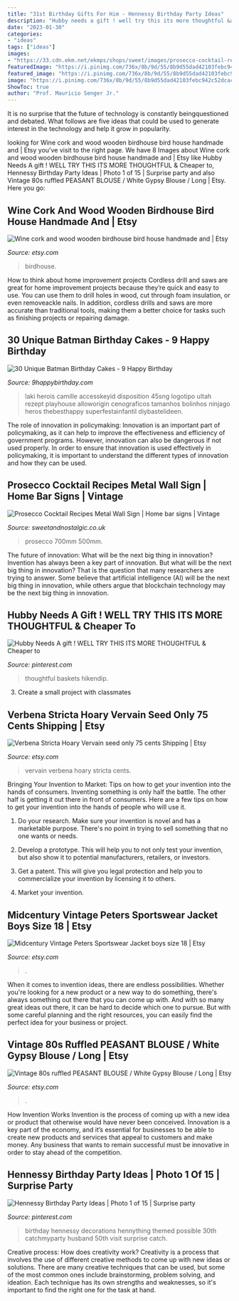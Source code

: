 ```yaml
---
title: "31st Birthday Gifts For Him - Hennessy Birthday Party Ideas"
description: "Hubby needs a gift ! well try this its more thoughtful &amp; cheaper to"
date: "2023-01-30"
categories:
- "ideas"
tags: ["ideas"]
images:
- "https://33.cdn.ekm.net/ekmps/shops/sweet/images/prosecco-cocktail-recipes-metal-wall-sign-4-sizes--sign-size-jumbo-500mm-x-700mm-10429-p.jpg?v=922021-132523"
featuredImage: "https://i.pinimg.com/736x/8b/9d/55/8b9d55dad42103febc942c52dcac40fa.jpg"
featured_image: "https://i.pinimg.com/736x/8b/9d/55/8b9d55dad42103febc942c52dcac40fa.jpg"
image: "https://i.pinimg.com/736x/8b/9d/55/8b9d55dad42103febc942c52dcac40fa.jpg"
ShowToc: true
author: "Prof. Mauricio Senger Jr."
---
```



It is no surprise that the future of technology is constantly beingquestioned and debated. What follows are five ideas that could be used to generate interest in the technology and help it grow in popularity.

	

		
looking for Wine cork and wood wooden birdhouse bird house handmade and | Etsy you've visit to the right page. We have 8 Images about Wine cork and wood wooden birdhouse bird house handmade and | Etsy like Hubby Needs A gift ! WELL TRY THIS ITS MORE THOUGHTFUL &amp; Cheaper to, Hennessy Birthday Party Ideas | Photo 1 of 15 | Surprise party and also Vintage 80s ruffled PEASANT BLOUSE / White Gypsy Blouse / Long | Etsy. Here you go:
		
    
## Wine Cork And Wood Wooden Birdhouse Bird House Handmade And | Etsy

<img loading=lazy src="https://i.etsystatic.com/6530848/r/il/bbb517/3140094503/il_1588xN.3140094503_f6o4.jpg" onerror="this.onerror=null;this.src='https://tse3.mm.bing.net/th?id=OIP.2Z3c69YXzBcMLUHgdShaxgHaKr&amp;pid=15.1';" alt="Wine cork and wood wooden birdhouse bird house handmade and | Etsy">

_Source: etsy.com_

>birdhouse. 

	

How to think about home improvement projects
Cordless drill and saws are great for home improvement projects because they’re quick and easy to use. You can use them to drill holes in wood, cut through foam insulation, or even removeackle nails. In addition, cordless drills and saws are more accurate than traditional tools, making them a better choice for tasks such as finishing projects or repairing damage.

    
## 30 Unique Batman Birthday Cakes - 9 Happy Birthday

<img loading=lazy src="https://www.9happybirthday.com/wp-content/uploads/2017/08/batman-cakes-640x961.jpg" onerror="this.onerror=null;this.src='https://tse3.mm.bing.net/th?id=OIP.mXDlCZRtpSnn21hxLFUMBgHaLH&amp;pid=15.1';" alt="30 Unique Batman Birthday Cakes - 9 Happy Birthday">

_Source: 9happybirthday.com_

>laki herois camille accesskeyid disposition 45sng logotipo ultah rezept playhouse alloworigin cenograficos tamanhos bolinhos ninjago heros thebesthappy superfestainfantil diybastelideen. 

	

The role of innovation in policymaking:
Innovation is an important part of policymaking, as it can help to improve the effectiveness and efficiency of government programs. However, innovation can also be dangerous if not used properly. In order to ensure that innovation is used effectively in policymaking, it is important to understand the different types of innovation and how they can be used.

    
## Prosecco Cocktail Recipes Metal Wall Sign | Home Bar Signs | Vintage

<img loading=lazy src="https://33.cdn.ekm.net/ekmps/shops/sweet/images/prosecco-cocktail-recipes-metal-wall-sign-4-sizes--sign-size-jumbo-500mm-x-700mm-10429-p.jpg?v=922021-132523" onerror="this.onerror=null;this.src='https://tse3.mm.bing.net/th?id=OIP.rEI13uJ5SDZOHnaITx5WvgHaK9&amp;pid=15.1';" alt="Prosecco Cocktail Recipes Metal Wall Sign | Home bar signs | Vintage">

_Source: sweetandnostalgic.co.uk_

>prosecco 700mm 500mm. 

	

The future of innovation: What will be the next big thing in innovation?
Invention has always been a key part of innovation. But what will be the next big thing in innovation? That is the question that many researchers are trying to answer. Some believe that artificial intelligence (AI) will be the next big thing in innovation, while others argue that blockchain technology may be the next big thing in innovation.

    
## Hubby Needs A Gift ! WELL TRY THIS ITS MORE THOUGHTFUL &amp; Cheaper To

<img loading=lazy src="https://i.pinimg.com/736x/8b/9d/55/8b9d55dad42103febc942c52dcac40fa.jpg" onerror="this.onerror=null;this.src='https://tse2.mm.bing.net/th?id=OIP.kqfDuLe1ewx1jpihsPPp8gHaJ4&amp;pid=15.1';" alt="Hubby Needs A gift ! WELL TRY THIS ITS MORE THOUGHTFUL &amp; Cheaper to">

_Source: pinterest.com_

>thoughtful baskets hikendip. 

	

3. Create a small project with classmates

    
## Verbena Stricta Hoary Vervain Seed Only 75 Cents Shipping | Etsy

<img loading=lazy src="https://i.etsystatic.com/12426062/r/il/74b712/2525465608/il_1588xN.2525465608_ctbx.jpg" onerror="this.onerror=null;this.src='https://tse3.mm.bing.net/th?id=OIP.lK5xRRaKoVlUG3vuBPvvdgHaLL&amp;pid=15.1';" alt="Verbena Stricta Hoary Vervain seed only 75 cents Shipping | Etsy">

_Source: etsy.com_

>vervain verbena hoary stricta cents. 

	

Bringing Your Invention to Market: Tips on how to get your invention into the hands of consumers.
Inventing something is only half the battle. The other half is getting it out there in front of consumers. Here are a few tips on how to get your invention into the hands of people who will use it.
1. Do your research. Make sure your invention is novel and has a marketable purpose. There's no point in trying to sell something that no one wants or needs.

2. Develop a prototype. This will help you to not only test your invention, but also show it to potential manufacturers, retailers, or investors.

3. Get a patent. This will give you legal protection and help you to commercialize your invention by licensing it to others.

4. Market your invention.

    
## Midcentury Vintage Peters Sportswear Jacket Boys Size 18 | Etsy

<img loading=lazy src="https://i.etsystatic.com/5961039/r/il/45a607/594487655/il_1588xN.594487655_mycf.jpg" onerror="this.onerror=null;this.src='https://tse4.mm.bing.net/th?id=OIP.jrlNrDkGdkDKIVmHsezrRgHaG_&amp;pid=15.1';" alt="Midcentury Vintage Peters Sportswear Jacket boys size 18 | Etsy">

_Source: etsy.com_

>. 

	

When it comes to invention ideas, there are endless possibilities. Whether you're looking for a new product or a new way to do something, there's always something out there that you can come up with. And with so many great ideas out there, it can be hard to decide which one to pursue. But with some careful planning and the right resources, you can easily find the perfect idea for your business or project.

    
## Vintage 80s Ruffled PEASANT BLOUSE / White Gypsy Blouse / Long | Etsy

<img loading=lazy src="https://i.etsystatic.com/5629009/r/il/9bbabf/193123455/il_1588xN.193123455.jpg" onerror="this.onerror=null;this.src='https://tse4.mm.bing.net/th?id=OIP.SK3D7Em7Rcoc6Od3EzA_rgHaLG&amp;pid=15.1';" alt="Vintage 80s ruffled PEASANT BLOUSE / White Gypsy Blouse / Long | Etsy">

_Source: etsy.com_

>. 

	

How Invention Works
Invention is the process of coming up with a new idea or product that otherwise would have never been conceived. Innovation is a key part of the economy, and it’s essential for businesses to be able to create new products and services that appeal to customers and make money. Any business that wants to remain successful must be innovative in order to stay ahead of the competition.

    
## Hennessy Birthday Party Ideas | Photo 1 Of 15 | Surprise Party

<img loading=lazy src="https://i.pinimg.com/736x/67/46/6d/67466dfa9a87d4829e2e6525df797ccf--th-birthday-birthday-ideas.jpg" onerror="this.onerror=null;this.src='https://tse4.mm.bing.net/th?id=OIP.Sq4ZsZp2RGfAqs4SzJMiQwHaJ3&amp;pid=15.1';" alt="Hennessy Birthday Party Ideas | Photo 1 of 15 | Surprise party">

_Source: pinterest.com_

>birthday hennessy decorations hennything themed possible 30th catchmyparty husband 50th visit surprise catch. 

	

Creative process: How does creativity work?
Creativity is a process that involves the use of different creative methods to come up with new ideas or solutions. There are many creative techniques that can be used, but some of the most common ones include brainstorming, problem solving, and ideation. Each technique has its own strengths and weaknesses, so it's important to find the right one for the task at hand.

